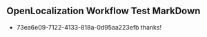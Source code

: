 ## OpenLocalization Workflow Test MarkDown
* 73ea6e09-7122-4133-818a-0d95aa223efb thanks!

<!--HONumber=Sep16_HO1-->


